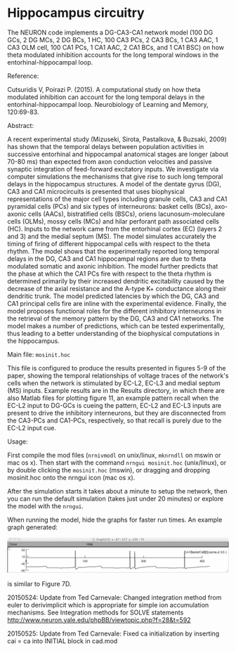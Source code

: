# Hippocampus circuitry

The NEURON code implements a DG-CA3-CA1 network model (100 DG GCs, 2 DG MCs, 2 DG BCs, 1 HC, 100 CA3 PCs, 2 CA3 BCs, 1 CA3 AAC, 1 CA3 OLM cell, 100 CA1 PCs, 1 CA1 AAC, 2 CA1 BCs, and 1 CA1 BSC) on how theta modulated inhibition accounts for the long temporal windows in the entorhinal-hippocampal loop.

Reference:

Cutsuridis V, Poirazi P. (2015). A computational study on how theta modulated inhibition can account for the long temporal delays in the entorhinal-hippocampal loop. Neurobiology of Learning and Memory, 120:69-83.

Abstract:

A recent experimental study (Mizuseki, Sirota, Pastalkova, & Buzsaki, 2009) has shown that the temporal delays between population activities in successive entorhinal and hippocampal anatomical stages are longer (about 70-80 ms) than expected from axon conduction velocities and passive synaptic integration of feed-forward excitatory inputs. We investigate via computer simulations the mechanisms that give rise to such long temporal delays in the hippocampus structures. A model of the dentate gyrus (DG), CA3 and CA1 microcircuits is presented that uses biophysical representations of the major cell types including granule cells, CA3 and CA1 pyramidal cells (PCs) and six types of interneurons: basket cells (BCs), axo-axonic cells (AACs), bistratified cells (BSCs), oriens lacunosum-moleculare cells (OLMs), mossy cells (MCs) and hilar perforant path associated cells (HC). Inputs to the network came from the entorhinal cortex (EC) (layers 2 and 3) and the medial septum (MS). The model simulates accurately the timing of firing of different hippocampal cells with respect to the theta rhythm. The model shows that the experimentally reported long temporal delays in the DG, CA3 and CA1 hippocampal regions are due to theta modulated somatic and axonic inhibition. The model further predicts that the phase at which the CA1 PCs fire with respect to the theta rhythm is determined primarily by their increased dendritic excitability caused by the decrease of the axial resistance and the A-type K+ conductance along their dendritic trunk.  The model predicted latencies by which the DG, CA3 and CA1 principal cells fire are inline with the experimental evidence. Finally, the model proposes functional roles for the different inhibitory interneurons in the retrieval of the memory pattern by the DG, CA3 and CA1 networks. The model makes a number of predictions, which can be tested experimentally, thus leading to a better understanding of the biophysical computations in the hippocampus.

Main file:
`mosinit.hoc`

This file is configured to produce the results presented in figures 5-9 of the paper, showing the temporal relationships of voltage traces of the network's cells when the network is stimulated by EC-L2, EC-L3 and medial septum (MS) inputs. Example results are in the Results directory, in which there are also Matlab files for plotting figure 11, an example pattern recall when the EC-L2 input to DG-GCs is cueing the pattern, EC-L2 and EC-L3 inputs are present to drive the inhibitory interneurons, but they are disconnected from the CA3-PCs and CA1-PCs, respectively, so that recall is purely due to the EC-L2 input cue.

Usage:

First compile the mod files (`nrnivmodl` on unix/linux, `mknrndll` on mswin or mac os x). Then start with the command `nrngui mosinit.hoc` (unix/linux), or by double clicking the `mosinit.hoc` (mswin), or dragging and dropping mosinit.hoc onto the nrngui icon (mac os x).

After the simulation starts it takes about a minute to setup the network, then you can run the default simulation (takes just under 20 minutes) or explore the model with the `nrngui`.

When running the model, hide the graphs for faster run times. An example graph generated:

<img src="./screenshot.png" alt="screenshot" width="550">

is similar to Figure 7D.

20150524: Update from Ted Carnevale: Changed integration method from euler to derivimplicit which is appropriate for simple ion accumulation mechanisms. See Integration methods for SOLVE statements http://www.neuron.yale.edu/phpBB/viewtopic.php?f=28&t=592

20150525: Update from Ted Carnevale: Fixed ca initialization by inserting cai = ca into INITIAL block in cad.mod
